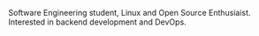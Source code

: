 Software Engineering student, Linux and Open Source Enthusiaist. Interested in backend development and DevOps.
